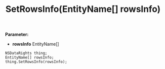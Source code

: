 ﻿---
uid: crmscript_ref_NSDataRights_SetRowsInfo
title: SetRowsInfo(EntityName[] rowsInfo)
intellisense: NSDataRights.SetRowsInfo
keywords: NSDataRights, GetRowsInfo
so.topic: reference
---



**Parameter:** 
 - **rowsInfo** EntityName[]

```crmscript
NSDataRights thing;
EntityName[] rowsInfo;
thing.SetRowsInfo(rowsInfo);
```

